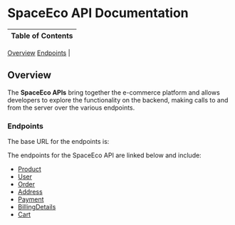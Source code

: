 # SpaceEco API Documentation

Table of Contents |
------------------|
[Overview](#Overview)
[Endpoints](#Endpoints)
|

## Overview

The **SpaceEco APIs** bring together the e-commerce platform and allows developers to explore the functionality on the backend, making calls to and from the server over the various endpoints.

### Endpoints

The base URL for the endpoints is: 

The endpoints for the SpaceEco API are linked below and include:
* [Product](./Product.md)
* [User](./User.md)
* [Order](./Order.md)
* [Address](./Address.md)
* [Payment](./Payment.md)
* [BillingDetails](./BillingDetails.md)
* [Cart](./Cart.md)